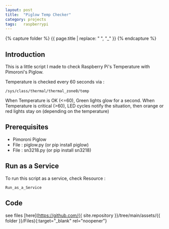 ```yaml
---
layout: post
title:  "Piglow Temp Checker"
category: projects
tags:   raspberrypi 
---
```

{% capture folder %}
{{ page.title | replace: " ", "_" }}
{% endcapture %}

## Introduction ##
This is a little script I made to check Raspberry Pi's Temperature with Pimoroni's Piglow.
<!--more-->

Temperature is checked every 60 seconds via : 

`/sys/class/thermal/thermal_zone0/temp`

When Temperature is OK (<=60), Green lights glow for a second.
When Temperature is critical (>60), LED cycles notify the situation, then orange or red lights stay on (depending on the temperature)

## Prerequisites ##
* Pimoroni Piglow
* File : piglow.py (or pip install piglow)</li>
* File : sn3218.py (or pip install sn3218)</li>

## Run as a Service ##
To run this script as a service, check Resource : 

`Run_as_a_Service`

## Code ##
see files [here](https://github.com/{{ site.repository }}/tree/main/assets/{{ folder }}/Files){:target="_blank" rel="noopener"}